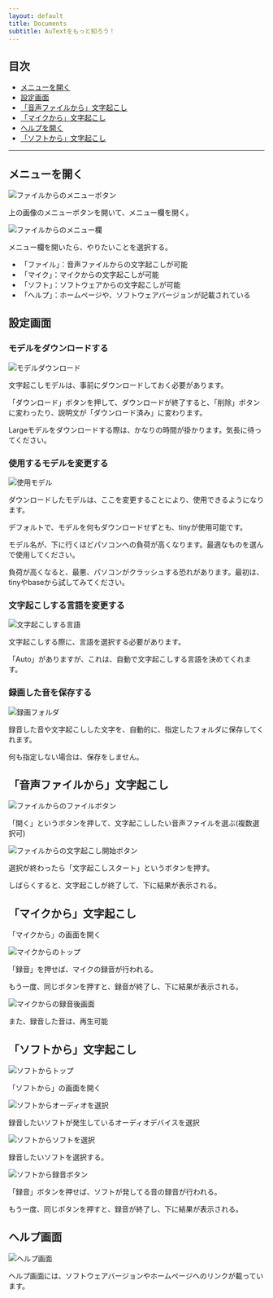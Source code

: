 ```yaml
--- 
layout: default
title: Documents
subtitle: AuTextをもっと知ろう！
---
```


## 目次

- [メニューを開く](#メニューを開く)
- [設定画面](#設定画面)
- [「音声ファイルから」文字起こし](#音声ファイルから文字起こし)
- [「マイクから」文字起こし](#マイクから文字起こし)
- [ヘルプを開く](#ヘルプ画面)
- [「ソフトから」文字起こし](#ソフトから文字起こし)

---

## メニューを開く

![ファイルからのメニューボタン](./docs_file0-1.png)

上の画像のメニューボタンを開いて、メニュー欄を開く。

![ファイルからのメニュー欄](./docs_file0.png)

メニュー欄を開いたら、やりたいことを選択する。

* 「ファイル」：音声ファイルからの文字起こしが可能
* 「マイク」：マイクからの文字起こしが可能
* 「ソフト」：ソフトウェアからの文字起こしが可能
* 「ヘルプ」：ホームページや、ソフトウェアバージョンが記載されている


## 設定画面

### モデルをダウンロードする

![モデルダウンロード](./docs_set0-1.png)

文字起こしモデルは、事前にダウンロードしておく必要があります。

「ダウンロード」ボタンを押して、ダウンロードが終了すると、「削除」ボタンに変わったり、説明文が「ダウンロード済み」に変わります。

Largeモデルをダウンロードする際は、かなりの時間が掛かります。気長に待ってください。

### 使用するモデルを変更する

![使用モデル](./docs_set1-1.png)

ダウンロードしたモデルは、ここを変更することにより、使用できるようになります。

デフォルトで、モデルを何もダウンロードせずとも、tinyが使用可能です。

モデル名が、下に行くほどパソコンへの負荷が高くなります。最適なものを選んで使用してください。

負荷が高くなると、最悪、パソコンがクラッシュする恐れがあります。最初は、tinyやbaseから試してみてください。

### 文字起こしする言語を変更する

![文字起こしする言語](./docs_set1-2.png)

文字起こしする際に、言語を選択する必要があります。

「Auto」がありますが、これは、自動で文字起こしする言語を決めてくれます。

### 録画した音を保存する

![録画フォルダ](./docs_set1-3.png)

録音した音や文字起こしした文字を、自動的に、指定したフォルダに保存してくれます。

何も指定しない場合は、保存をしません。

## 「音声ファイルから」文字起こし

![ファイルからのファイルボタン](./docs_file0-2.png)

「開く」というボタンを押して、文字起こししたい音声ファイルを選ぶ(複数選択可)

![ファイルからの文字起こし開始ボタン](./docs_file0-3.png)

選択が終わったら「文字起こしスタート」というボタンを押す。

しばらくすると、文字起こしが終了して、下に結果が表示される。

## 「マイクから」文字起こし

「マイクから」の画面を開く

![マイクからのトップ](./docs_microphone1.png)

「録音」を押せば、マイクの録音が行われる。

もう一度、同じボタンを押すと、録音が終了し、下に結果が表示される。

![マイクからの録音後画面](./docs_microphone2.png)

また、録音した音は、再生可能

## 「ソフトから」文字起こし

![ソフトからトップ](./docs_soft0.png)

「ソフトから」の画面を開く

![ソフトからオーディオを選択](./docs_soft1-1.png)

録音したいソフトが発生しているオーディオデバイスを選択


![ソフトからソフトを選択](./docs_soft2-1.png)

録音したいソフトを選択する。

![ソフトから録音ボタン](./docs_soft3-1.png)

「録音」ボタンを押せば、ソフトが発してる音の録音が行われる。

もう一度、同じボタンを押すと、録音が終了し、下に結果が表示される。

## ヘルプ画面

![ヘルプ画面](./docs_help0.png)

ヘルプ画面には、ソフトウェアバージョンやホームページへのリンクが載っています。